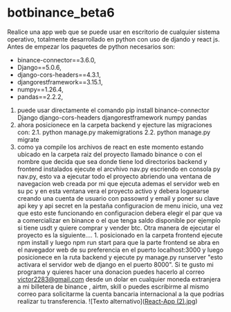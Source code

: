 # botbinance_beta6
Realice una app web que se puede usar en escritorio de cualquier sistema operativo, totalmente desarrollado en python con uso de djando y react js.
Antes de empezar los paquetes de python necesarios son: 
* binance-connector==3.6.0,
* Django==5.0.6,
* django-cors-headers==4.3.1,
* djangorestframework==3.15.1,
* numpy==1.26.4,
* pandas==2.2.2,
1. puede usar directamente el comando pip install binance-connector Django django-cors-headers djangorestframework numpy pandas
2. ahora posicionece en la carpeta backend y ejecture las migraciones con:
2.1.  python manage.py makemigrations
2.2. python manage.py migrate
3. como ya compile los archivos de react en este momento estando ubicado en la carpeta raiz del proyecto llamado binance o con el nombre que decida que sea donde tiene lod directorios backend y frontend instalados ejecute el arcvhivo nav.py escriendo en consola py nav.py, esto va a ejecutar todo el proyecto abriendo una ventana de navegacion web creada por mi que ejecuta ademas el servidor web en su pc y en esta ventana vera el proyecto activo y debera loguearse creando una cuenta de usuario con passowrd y email y poner su clave api key y api secret en la pestaña configuracion de menu inicio, una vez que esto este funcionando en configuracion debera  elegir el par que va a comercializar en binance o el que tenga saldo disponible por ejemplo si tiene usdt y quiere comprar y vender btc. Otra manera de ejecutar el proyecto es la siguiente.... 1. posicionado en la carpeta frontend ejecute npm install y luego npm run start para que la parte frontend se abra en el navegador web de su preferencia en el puerto localhost:3000 y luego posicionece en la ruta backend y ejecute py manage.py runserver "esto activara el servidor web de django en el puerto 8000". Si te gusto mi programa y quieres hacer una donacion puedes hacerlo al correo victor2283@gmail.com desde un dolar en cualquier moneda extranjera a mi billetera de binance , airtm, skill o puedes escribirme al mismo correo para solicitarme la cuenta bancaria internacional a la que podrias realizar tu transferencia.
   ![Texto alternativo]([React-App (2).jpg](https://github.com/victor2283/botbinance_beta6/blob/main/React-App%20(2).jpg))


